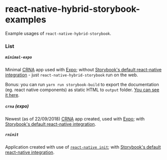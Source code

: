 react-native-hybrid-storybook-examples
===================================

Example usages of `react-native-hybrid-storybook`.

### List

##### `minimal-expo`
Minimal [CRNA](https://github.com/react-community/create-react-native-app) app used with [Expo](http://expo.io/); without [Storybook's default react-native integration](https://github.com/storybooks/storybook/tree/master/app/react-native) - just `react-native-hybrid-storybook` run on the web.

Bonus: you can run `yarn run storybook-build` to export the documentation (eg. react native components) as static HTML to `output` folder. [You can see it here](https://khronedev.github.io/react-native-hybrid-storybook-examples/).

##### `crna` (expo)
Newest (as of 22/09/2018) [CRNA](https://github.com/react-community/create-react-native-app) app created, used with [Expo](http://expo.io/); with [Storybook's default react-native integration](https://github.com/storybooks/storybook/tree/master/app/react-native).

##### `rninit`
Application created with use of [`react-native init`](https://facebook.github.io/react-native/docs/getting-started.html#creating-a-new-application); with [Storybook's default react-native integration](https://github.com/storybooks/storybook/tree/master/app/react-native).
